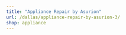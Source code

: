 ```yaml
---
title: "Appliance Repair by Asurion"
url: /dallas/appliance-repair-by-asurion-3/
shop: appliance
---
```

